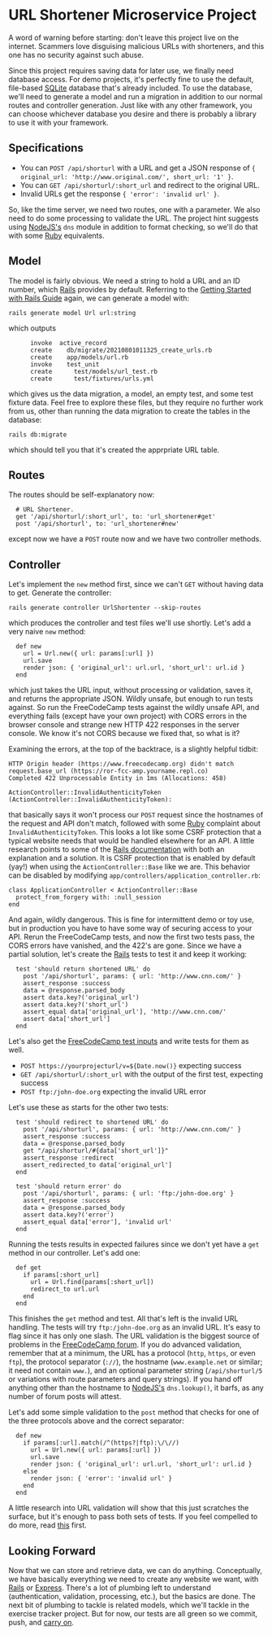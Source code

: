 # URL Shortener Microservice Project

A word of warning before starting: don't leave this project live on
the internet.  Scammers love disguising malicious URLs with
shorteners, and this one has no security against such abuse.

Since this project requires saving data for later use, we finally need
database access.  For demo projects, it's perfectly fine to use the
default, file-based [SQLite](https://www.sqlite.org/) database that's
already included.  To use the database, we'll need to generate a model
and run a migration in addition to our normal routes and controller
generation.  Just like with any other framework, you can choose
whichever database you desire and there is probably a library to use
it with your framework.

## Specifications

* You can `POST /api/shorturl` with a URL and get a JSON response of `{ original_url: 'http://www.original.com/', short_url: '1' }`.
* You can `GET /api/shorturl/:short_url` and redirect to the original URL.
* Invalid URLs get the response `{ 'error': 'invalid url' }`.

So, like the time server, we need two routes, one with a parameter.
We also need to do some processing to validate the URL.  The project
hint suggests using [NodeJS's](https://nodejs.org/) `dns` module in
addition to format checking, so we'll do that with some
[Ruby](https://www.ruby-lang.org/) equivalents.

## Model

The model is fairly obvious.  We need a string to hold a URL and an ID
number, which [Rails](https://rubyonrails.org/) provides by default.
Referring to the [Getting Started with Rails
Guide](https://guides.rubyonrails.org/getting_started.html) again, we
can generate a model with:
```
rails generate model Url url:string
```
which outputs
```
      invoke  active_record
      create    db/migrate/20210801011325_create_urls.rb
      create    app/models/url.rb
      invoke    test_unit
      create      test/models/url_test.rb
      create      test/fixtures/urls.yml
```
which gives us the data migration, a model, an empty test, and some
test fixture data.  Feel free to explore these files, but they require
no further work from us, other than running the data migration to
create the tables in the database:
```
rails db:migrate
```
which should tell you that it's created the apprpriate URL table.

## Routes

The routes should be self-explanatory now:
```
  # URL Shortener.
  get '/api/shorturl/:short_url', to: 'url_shortener#get'
  post '/api/shorturl', to: 'url_shortener#new'
```
except now we have a `POST` route now and we have two controller methods.

## Controller

Let's implement the `new` method first, since we can't `GET` without having data to get.  Generate the controller:

```
rails generate controller UrlShortenter --skip-routes
```
which produces the controller and test files we'll use shortly.  Let's add a very naive `new` method:
```
  def new
    url = Url.new({ url: params[:url] })
    url.save
    render json: { 'original_url': url.url, 'short_url': url.id }
  end
```
which just takes the URL input, without processing or validation, saves it, and returns the appropriate JSON.  Wildly unsafe, but enough to run tests against.  So run the FreeCodeCamp tests against the wildly unsafe API, and everything fails (except have your own project) with CORS errors in the browser console and strange new HTTP 422 responses in the server console.  We know it's not CORS because we fixed that, so what is it?

Examining the errors, at the top of the backtrace, is a slightly helpful tidbit:
```
HTTP Origin header (https://www.freecodecamp.org) didn't match request.base_url (https://ror-fcc-amp.yourname.repl.co)
Completed 422 Unprocessable Entity in 1ms (Allocations: 458)
  
ActionController::InvalidAuthenticityToken (ActionController::InvalidAuthenticityToken):
```
that basically says it won't process our `POST` request since the hostnames of the request and API don't match, followed with some [Ruby](https://www.ruby-lang.org/) complaint about `InvalidAuthenticityToken`.  This looks a lot like some CSRF protection that a typical website needs that would be handled elsewhere for an API.  A little research points to some of the [Rails documentation](https://railsdoc.github.io/classes/ActionController/RequestForgeryProtection.html) with both an explanation and a solution.  It is CSRF protection that is enabled by default (yay!) when using the `ActionController::Base` like we are.  This behavior can be disabled by modifying `app/controllers/application_controller.rb`:
```
class ApplicationController < ActionController::Base
  protect_from_forgery with: :null_session
end
```
And again, wildly dangerous.  This is fine for intermittent demo or toy use, but in production you have to have some way of securing access to your API.  Rerun the FreeCodeCamp tests, and now the first two tests pass, the CORS errors have vanished, and the 422's are gone.  Since we have a partial solution, let's create the [Rails](https://rubyonrails.org/) tests to test it and keep it working:
```
  test 'should return shortened URL' do
    post '/api/shorturl', params: { url: 'http://www.cnn.com/' }
    assert_response :success
    data = @response.parsed_body
    assert data.key?('original_url')
    assert data.key?('short_url')
    assert_equal data['original_url'], 'http://www.cnn.com/'
    assert data['short_url']
  end
```
Let's also get the [FreeCodeCamp test inputs](https://github.com/freeCodeCamp/freeCodeCamp/blob/main/curriculum/challenges/english/05-apis-and-microservices/apis-and-microservices-projects/url-shortener-microservice.md) and write tests for them as well.

* `POST https://yourprojecturl/v=${Date.now()}` expecting success
* `GET /api/shorturl/:short_url` with the output of the first test, expecting success
* `POST ftp:/john-doe.org` expecting the invalid URL error

Let's use these as starts for the other two tests:
```
  test 'should redirect to shortened URL' do
    post '/api/shorturl', params: { url: 'http://www.cnn.com/' }
    assert_response :success
    data = @response.parsed_body
    get "/api/shorturl/#{data['short_url']}"
    assert_response :redirect
    assert_redirected_to data['original_url']
  end

  test 'should return error' do
    post '/api/shorturl', params: { url: 'ftp:/john-doe.org' }
    assert_response :success
    data = @response.parsed_body
    assert data.key?('error')
    assert_equal data['error'], 'invalid url'
  end
```
Running the tests results in expected failures since we don't yet have a `get` method in our controller.  Let's add one:
```
  def get
    if params[:short_url]
      url = Url.find(params[:short_url])
      redirect_to url.url
    end
  end
```
This finishes the `get` method and test.  All that's left is the
invalid URL handling.  The tests will try `ftp:/john-doe.org` as an
invalid URL.  It's easy to flag since it has only one slash.  The URL
validation is the biggest source of problems in the [FreeCodeCamp
forum](https://forum.freecodecamp.com/).  If you do advanced
validation, remember that at a minimum, the URL has a protocol
(`http`, `https`, or even `ftp`), the protocol separator (`://`), the
hostname (`www.example.net` or similar; it need not contain `www.`),
and an optional parameter string (`/api/shorturl/5` or variations with
route parameters and query strings).  If you hand off anything other
than the hostname to [NodeJS's](https://nodejs.org/) `dns.lookup()`,
it barfs, as any number of forum posts will attest.

Let's add some simple validation to the `post` method that checks for
one of the three protocols above and the correct separator:
```
  def new
    if params[:url].match(/^(https?|ftp):\/\//)
      url = Url.new({ url: params[:url] })
      url.save
      render json: { 'original_url': url.url, 'short_url': url.id }
    else
      render json: { 'error': 'invalid url' }
    end
  end
```
A little research into URL validation will show that this just
scratches the surface, but it's enough to pass both sets of tests.  If
you feel compelled to do more, read
[this](https://fsharpforfunandprofit.com/posts/property-based-testing/)
first.

## Looking Forward

Now that we can store and retrieve data, we can do anything.
Conceptually, we have basically everything we need to create any
website we want, with [Rails](https://rubyonrails.org/) or
[Express](https://expressjs.com/).  There's a lot of plumbing left to
understand (authentication, validation, processing, etc.), but the
basics are done.  The next bit of plumbing to tackle is related
models, which we'll tackle in the exercise tracker project.  But for
now, our tests are all green so we commit, push, and [carry
on](exercisetracker.md).
